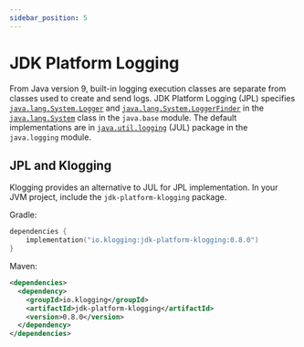 ```yaml
---
sidebar_position: 5
---
```


# JDK Platform Logging

From Java version 9, built-in logging execution classes are separate from classes used to create and
send logs. JDK Platform Logging (JPL) specifies
[`java.lang.System.Logger`](https://docs.oracle.com/en/java/javase/21/docs/api/java.base/java/lang/System.Logger.html)
and
[`java.lang.System.LoggerFinder`](https://docs.oracle.com/en/java/javase/21/docs/api/java.base/java/lang/System.LoggerFinder.html)
in the
[`java.lang.System`](https://docs.oracle.com/en/java/javase/21/docs/api/java.base/java/lang/System.html)
class in the `java.base` module. The default implementations are in
[`java.util.logging`](https://docs.oracle.com/en/java/javase/21/docs/api/java.logging/java/util/logging/package-summary.html)
(JUL) package in the `java.logging` module.

## JPL and Klogging

Klogging provides an alternative to JUL for JPL implementation. In your JVM project, include
the `jdk-platform-klogging` package.

Gradle:

```kotlin
dependencies {
    implementation("io.klogging:jdk-platform-klogging:0.8.0")
}
```

Maven:

```xml
<dependencies>
  <dependency>
    <groupId>io.klogging</groupId>
    <artifactId>jdk-platform-klogging</artifactId>
    <version>0.8.0</version>
  </dependency>
</dependencies>
```

